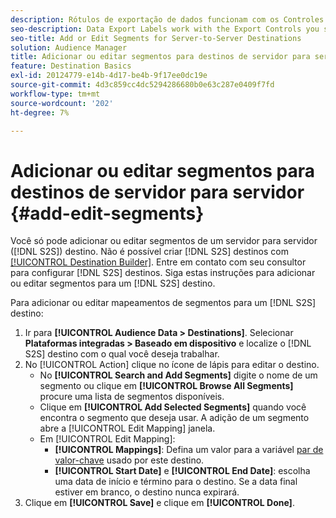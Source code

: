 ```yaml
---
description: Rótulos de exportação de dados funcionam com os Controles de exportação que você define em uma fonte de dados. Os rótulos de exportação de dados impedem que você adicione características restritas a um segmento e envie dados de segmento para um destino. É possível definir vários rótulos de exportação para um cookie novo ou existente ou um destino de URL.
seo-description: Data Export Labels work with the Export Controls you set on a data source. Data Export Labels prevent you from adding restricted traits to a segment and from sending segment data to a destination. You can set multiple export labels to a new or existing cookie or URL destination.
seo-title: Add or Edit Segments for Server-to-Server Destinations
solution: Audience Manager
title: Adicionar ou editar segmentos para destinos de servidor para servidor
feature: Destination Basics
exl-id: 20124779-e14b-4d17-be4b-9f17ee0dc19e
source-git-commit: 4d3c859cc4dc5294286680b0e63c287e0409f7fd
workflow-type: tm+mt
source-wordcount: '202'
ht-degree: 7%

---
```


# Adicionar ou editar segmentos para destinos de servidor para servidor {#add-edit-segments}

Você só pode adicionar ou editar segmentos de um servidor para servidor ([!DNL S2S]) destino. Não é possível criar [!DNL S2S] destinos com [[!UICONTROL Destination Builder]](/help/using/features/destinations/destination-builder.md). Entre em contato com seu consultor para configurar [!DNL S2S] destinos. Siga estas instruções para adicionar ou editar segmentos para um [!DNL S2S] destino.

<!-- destination-s2s-edit.xml -->

Para adicionar ou editar mapeamentos de segmentos para um [!DNL S2S] destino:

1. Ir para **[!UICONTROL Audience Data > Destinations]**. Selecionar **Plataformas integradas > Baseado em dispositivo** e localize o [!DNL S2S] destino com o qual você deseja trabalhar.
2. No [!UICONTROL Action] clique no ícone de lápis para editar o destino.
   * No **[!UICONTROL Search and Add Segments]** digite o nome de um segmento ou clique em **[!UICONTROL Browse All Segments]** procure uma lista de segmentos disponíveis.
   * Clique em **[!UICONTROL Add Selected Segments]** quando você encontra o segmento que deseja usar. A adição de um segmento abre a [!UICONTROL Edit Mapping] janela.
   * Em [!UICONTROL Edit Mapping]:
      * **[!UICONTROL Mappings]**: Defina um valor para a variável [par de valor-chave](../../features/destinations/key-value-pairs.md) usado por este destino.
      * **[!UICONTROL Start Date]** e **[!UICONTROL End Date]**: escolha uma data de início e término para o destino. Se a data final estiver em branco, o destino nunca expirará.
3. Clique em **[!UICONTROL Save]** e clique em **[!UICONTROL Done]**.
